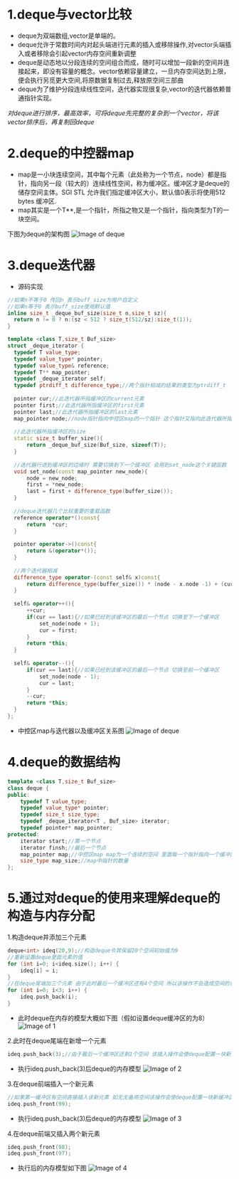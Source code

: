 # 1.deque与vector比较
  * deque为双端数组,vector是单端的。
  * deque允许于常数时间内对起头端进行元素的插入或移除操作,对vector头端插入或者移除会引起vector内存空间重新调整
  * deque是动态地以分段连续的空间组合而成，随时可以增加一段新的空间并连接起来，即没有容量的概念。vector依赖容量建立，一旦内存空间达到上限，便会执行另觅更大空间,将原数据复制过去,释放原空间三部曲
  * deque为了维护分段连续线性空间，迭代器实现很复杂,vector的迭代器依赖普通指针实现。
  
  *对deque进行排序，最高效率，可将deque先完整的复杂到一个vector，将该vector排序后，再复制回deque*

# 2.deque的中控器map
  * map是一小块连续空间，其中每个元素（此处称为一个节点，node）都是指针，指向另一段（较大的）连续线性空间，称为缓冲区。缓冲区才是deque的储存空间主体。SGI STL 允许我们指定缓冲区大小，默认值0表示将使用512 bytes 缓冲区.
  * map其实是一个T**,是一个指针，所指之物又是一个指针，指向类型为T的一块空间。
  
下图为deque的架构图
![Image of deque](https://github.com/KleinParadise/CppSTLStudyRecord/blob/master/deque.JPG)
  
# 3.deque迭代器
  * 源码实现
  ```cpp
  //如果n不等于0 传回n 表示buff_size为用户自定义
//如果n等于0 表示buff_size使用默认值
inline size_t _deque_buf_size(size_t n,size_t sz){
    return n != 0 ? n:(sz < 512 ? size_t(512/sz):size_t(1));
}

template <class T,size_t Buf_size>
struct _deque_iterator {
    typedef T value_type;
    typedef value_type* pointer;
    typedef value_type& reference;
    typedef T** map_pointer;
    typedef _deque_iterator self;
    typedef ptrdiff_t difference_type;//两个指针相减的结果的类型为ptrdiff_t
    
    pointer cur;//此迭代器所指缓冲区的current元素
    pointer first;//此迭代器所指缓冲区的first元素
    pointer last;//此迭代器所指缓冲区的last元素
    map_pointer node;//node指针指向中控区map的一个指针 这个指针又指向此迭代器所指缓冲区的第一个元素
    
    //此迭代器所指缓冲区的size
    static size_t buffer_size(){
        return _deque_buf_size(Buf_size, sizeof(T));
    }
    
    //迭代器行进到缓冲区的边缘时 需要切换到下一个缓冲区 会用到set_node这个关键函数
    void set_node(const map_pointer new_node){
        node = new_node;
        first = *new_node;
        last = first + difference_type(buffer_size());
    }
    
    //deque迭代器几个比较重要的重载函数
    reference operator*()const{
        return  *cur;
    }
    
    pointer operator->()const{
        return &(operator*());
    }
    
    //两个迭代器相减
    difference_type operator-(const self& x)const{
        return difference_type(buffer_size()) * (node - x.node -1) + (cur - first) + (x.last -x.cur);
    }
    
    self& operator++(){
        ++cur;
        if(cur == last){//如果已经到该缓冲区的最后一个节点 切换至下一个缓冲区
            set_node(node + 1);
            cur = first;
        }
        return *this;
    }
    
    self& operator--(){
        if(cur == last){//如果已经到该缓冲区的最后一个节点 切换至前一个缓冲区
            set_node(node - 1);
            cur = last;
        }
        --cur;
        return *this;
    }
};
  ```
  * 中控区map与迭代器以及缓冲区关系图
  ![Image of deque](https://github.com/KleinParadise/CppSTLStudyRecord/blob/master/deque_struct.png)
  

# 4.deque的数据结构
```cpp
template <class T,size_t Buf_size>
class deque {
public:
    typedef T value_type;
    typedef value_type* pointer;
    typedef size_t size_type;
    typedef _deque_iterator<T , Buf_size> iterator;
    typedef pointer* map_pointer;
protected:
    iterator start;//第一个节点
    iterator finsh;//最后一个节点
    map_pointer map;//中控区map map为一个连续的空间 里面每一个指针指向一个缓冲区
    size_type map_size;//map中指针的数量
};
```

# 5.通过对deque的使用来理解deque的构造与内存分配
 1.构造deque并添加三个元素
   ```cpp
   deque<int> ideq(20,9);//构造deque令其保留20个空间初始值为9
   //重新设置deque里面元素的值
   for (int i=0; i<ideq.size(); i++) {
       ideq[i] = i;
   }
   //在deque尾端加三个元素 由于此时最后一个缓冲区还有4个空间 所以该操作不会造成空间的重新配置 直接插入数据
   for (int i=0; i<3; i++) {
       ideq.push_back(i);
   }
   ```
  - 此时deque在内存的模型大概如下图（假如设置deque缓冲区的为8）
  ![Image of 1](https://github.com/KleinParadise/CppSTLStudyRecord/blob/master/deque_1.png)
  
2.此时在deque尾端在新增一个元素
  ```cpp
  ideq.push_back(3);//由于最后一个缓冲区还剩1个空间 该插入操作会使deque配置一块新的缓冲区，然后设妥新值，最后改变迭代器finsh的状态
  ```
  - 执行ideq.push_back(3)后deque的内存模型
  ![Image of 2](https://github.com/KleinParadise/CppSTLStudyRecord/blob/master/deque_2.png)

3.在deque前端插入一个新元素
  ```cpp
  //如果第一缓冲区有空间直接插入该新元素 如无无备用空间该操作会使deque配置一块新缓冲区，然后将指向新缓冲区的节点安置在map上,最后调整迭代器start的状态
  ideq.push_front(99);
  ```
  - 执行ideq.push_back(3)后deque的内存模型
  ![Image of 3](https://github.com/KleinParadise/CppSTLStudyRecord/blob/master/deque_3.png)
  
4.在deque前端又插入两个新元素
  ```cpp
  ideq.push_front(98);
  ideq.push_front(97);
  ```
  - 执行后的内存模型如下图
  ![Image of 4](https://github.com/KleinParadise/CppSTLStudyRecord/blob/master/deque_4.png)


